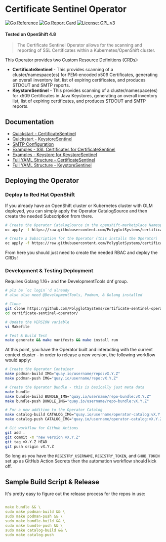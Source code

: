 # Certificate Sentinel Operator

[![Go Reference](https://pkg.go.dev/badge/github.com/PolyglotSystems/certificate-sentinel-operator.svg)](https://pkg.go.dev/github.com/PolyglotSystems/certificate-sentinel-operator) [![Go Report Card](https://goreportcard.com/badge/github.com/PolyglotSystems/certificate-sentinel-operator)](https://goreportcard.com/report/github.com/PolyglotSystems/certificate-sentinel-operator) [![License: GPL v3](https://img.shields.io/badge/License-Apache%20v2-blue.svg)](https://github.com/PolyglotSystems/certificate-sentinel-operator/tree/main/LICENSE)

#### Tested on OpenShift 4.8

> The Certificate Sentinel Operator allows for the scanning and reporting of SSL Certificates within a Kubernetes/OpenShift cluster.

This Operator provides two Custom Resource Definitions (CRDs):

- **CertificateSentinel** - This provides scanning of a cluster/namespace(es) for PEM-encoded x509 Certificates, generating an overall inventory list, list of expiring certificates, and produces STDOUT and SMTP reports.
- **KeystoreSentinel** - This provides scanning of a cluster/namespace(es) for x509 Certificates in Java Keystores, generating an overall inventory list, list of expiring certificates, and produces STDOUT and SMTP reports.

## Documentation

- [Quickstart - CertificateSentinel](https://github.com/PolyglotSystems/certificate-sentinel-operator/tree/main/docs/quickstart-certificatesentinel.md)
- [Quickstart - KeystoreSentinel](https://github.com/PolyglotSystems/certificate-sentinel-operator/tree/main/docs/quickstart-keystoresentinel.md)
- [SMTP Configuration](https://github.com/PolyglotSystems/certificate-sentinel-operator/tree/main/docs/smtp-configuration.md)
- [Examples - SSL Certificates for CertificateSentinel](https://github.com/PolyglotSystems/certificate-sentinel-operator/tree/main/examples/ssl_certificates/)
- [Examples - Keystore for KeystoreSentinel](https://github.com/PolyglotSystems/certificate-sentinel-operator/tree/main/examples/java_keystore/)
- [Full YAML Structure - CertificateSentinel](https://github.com/PolyglotSystems/certificate-sentinel-operator/tree/main/docs/full_yaml_spec-CertificateSentinel.md)
- [Full YAML Structure - KeystoreSentinel](https://github.com/PolyglotSystems/certificate-sentinel-operator/tree/main/docs/full_yaml_spec-KeystoreSentinel.md)

## Deploying the Operator

### Deploy to Red Hat OpenShift

If you already have an OpenShift cluster or Kubernetes cluster with OLM deployed, you can simply apply the Operator CatalogSource and then create the needed Subscription from there.

```bash
# Create the Operator CatalogSource in the openshift-marketplace Namespace/Project
oc apply -f https://raw.githubusercontent.com/PolyglotSystems/certificate-sentinel-operator/main/deploy/01-catalogsource.yaml -n openshift-marketplace

# Create a Subscription for the Operator (this installs the Operator)
oc apply -f https://raw.githubusercontent.com/PolyglotSystems/certificate-sentinel-operator/main/deploy/02-subscription.yaml -n openshift-operators
```

From here you should just need to create the needed RBAC and deploy the CRDs!

### Development & Testing Deployment

Requires Golang 1.16+ and the DevelopmentTools dnf group.

```bash
# plz be `oc login`'d already
# also also need @DevelopmentTools, Podman, & Golang installed

# Clone
git clone https://github.com/PolyglotSystems/certificate-sentinel-operator
cd certificate-sentinel-operator/

# Update the VERSION variable
vi Makefile

# Test & Build Test
make generate && make manifests && make install run
```

At this point, you have the Operator built and interacting with the current context cluster - in order to release a new version, the following workflow would apply:

```bash
# Create the Operator Container
make podman-build IMG="quay.io/username/repo:vX.Y.Z"
make podman-push IMG="quay.io/username/repo:vX.Y.Z"

# Create the Operator Bundle - this is basically just meta data
make bundle
make bundle-build BUNDLE_IMG="quay.io/username/repo-bundle:vX.Y.Z"
make bundle-push BUNDLE_IMG="quay.io/username/repo-bundle:vX.Y.Z"

# For a new addition to the Operator Catalog
make catalog-build CATALOG_IMG="quay.io/username/operator-catalog:vX.Y.Z"
make catalog-push CATALOG_IMG="quay.io/username/operator-catalog:vX.Y.Z"

# Git workflow for Github Actions
git add .
git commit -m "new version vX.Y.Z"
git tag vX.Y.Z HEAD
git push origin vX.Y.Z
```

So long as you have the `REGISTRY_USERNAME`, `REGISTRY_TOKEN`, and `GHUB_TOKEN` set up as GitHub Action Secrets then the automation workflow should kick off.

## Sample Build Script & Release

It's pretty easy to figure out the release process for the repos in use:

```yaml

make bundle && \
sudo make podman-build && \
sudo make podman-push && \
sudo make bundle-build && \
sudo make bundle-push && \
sudo make catalog-build && \
sudo make catalog-push
```